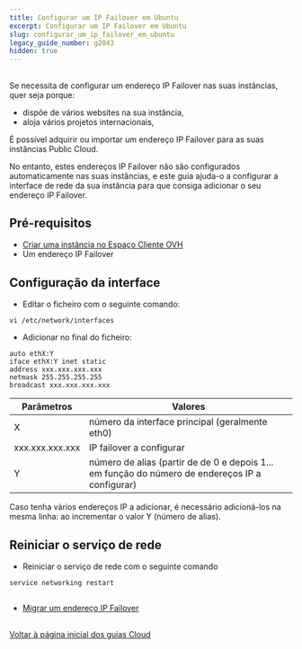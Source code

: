 ```yaml
---
title: Configurar um IP Failover em Ubuntu
excerpt: Configurar um IP Failover em Ubuntu
slug: configurar_um_ip_failover_em_ubuntu
legacy_guide_number: g2043
hidden: true
---
```



## 
Se necessita de configurar um endereço IP Failover nas suas instâncias, quer seja porque:

- dispõe de vários websites na sua instância,
- aloja vários projetos internacionais,

É possível adquirir ou importar um endereço IP Failover para as suas instâncias Public Cloud.

No entanto, estes endereços IP Failover não são configurados automaticamente nas suas instâncias, e este guia ajuda-o a configurar a interface de rede da sua instância para que consiga adicionar o seu endereço IP Failover.


## Pré-requisitos

- [Criar uma instância no Espaço Cliente OVH]({legacy}1775)
- Um endereço IP Failover




## Configuração da interface

- Editar o ficheiro com o seguinte comando:

```
vi /etc/network/interfaces
```


- Adicionar no final do ficheiro:

```
auto ethX:Y
iface ethX:Y inet static
address xxx.xxx.xxx.xxx
netmask 255.255.255.255
broadcast xxx.xxx.xxx.xxx
```



|Parâmetros|Valores|
|---|---|
|X|número da interface principal (geralmente eth0)|
|xxx.xxx.xxx.xxx|IP failover a configurar|
|Y|número de alias (partir de de 0 e depois 1... em função do número de endereços IP a configurar)|


Caso tenha vários endereços IP a adicionar, é necessário adicioná-los na mesma linha:
ao incrementar o valor Y (número de alias).


## Reiniciar o serviço de rede

- Reiniciar o serviço de rede com o seguinte comando

```
service networking restart
```





## 

- [Migrar um endereço IP Failover]({legacy}1890)




## 
[Voltar à página inicial dos guias Cloud]({legacy}1785)

